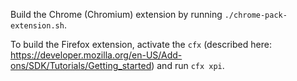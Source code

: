 Build the Chrome (Chromium) extension by running `./chrome-pack-extension.sh`.

To build the Firefox extension, activate the `cfx` (described here:
https://developer.mozilla.org/en-US/Add-ons/SDK/Tutorials/Getting_started)
and run `cfx xpi`.
